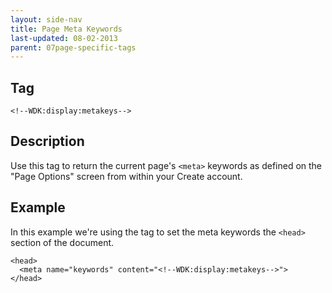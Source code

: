 ```yaml
---
layout: side-nav
title: Page Meta Keywords
last-updated: 08-02-2013
parent: 07page-specific-tags
---
```


## Tag

`<!--WDK:display:metakeys-->`

## Description

Use this tag to return the current page's `<meta>` keywords as defined on the "Page Options" screen from within your Create account.

## Example

In this example we're using the tag to set the meta keywords the `<head>` section of the document.

~~~
<head>
  <meta name="keywords" content="<!--WDK:display:metakeys-->">
</head>
~~~